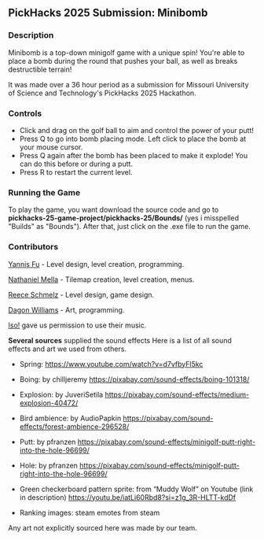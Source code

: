 ## PickHacks 2025 Submission: Minibomb
### Description
Minibomb is a top-down minigolf game with a unique spin! You're able to place a bomb during the round that pushes your ball, as well as breaks destructible terrain!

It was made over a 36 hour period as a submission for Missouri University of Science and Technology's PickHacks 2025 Hackathon.

### Controls
- Click and drag on the golf ball to aim and control the power of your putt!
- Press Q to go into bomb placing mode. Left click to place the bomb at your mouse cursor.
- Press Q again after the bomb has been placed to make it explode! You can do this before or during a putt.
- Press R to restart the current level.

### Running the Game
To play the game, you want download the source code and go to **pickhacks-25-game-project/pickhacks-25/Bounds/** (yes i misspelled "Builds" as "Bounds"). 
After that, just click on the .exe file to run the game.

### Contributors
[Yannis Fu](https://github.com/yfu03) - Level design, level creation, programming.

[Nathaniel Mella](https://github.com/CatNat17) - Tilemap creation, level creation, menus.

[Reece Schmelz](https://github.com/undampedstraw) - Level design, game design.

[Dagon Williams](https://github.com/UltraDagon) - Art, programming.

[Iso!](https://open.spotify.com/artist/2hVOhzRSsYu7qAvdyL3g6u?si=ZMkTVNqeTo2hJC42WbykOw) gave us permission to use their music.

**Several sources** supplied the sound effects Here is a list of all sound effects and art we used from others.
- Spring: https://www.youtube.com/watch?v=d7vfbyFl5kc 
- Boing: by chilljeremy https://pixabay.com/sound-effects/boing-101318/ 
- Explosion: by JuveriSetila https://pixabay.com/sound-effects/medium-explosion-40472/ 
- Bird ambience: by AudioPapkin https://pixabay.com/sound-effects/forest-ambience-296528/ 
- Putt:  by pfranzen https://pixabay.com/sound-effects/minigolf-putt-right-into-the-hole-96699/ 
- Hole: by pfranzen https://pixabay.com/sound-effects/minigolf-putt-right-into-the-hole-96699/ 

- Green checkerboard pattern sprite:  from “Muddy Wolf” on Youtube (link in description) https://youtu.be/iatLi60Rbd8?si=z1g_3R-HLTT-kdDf 

- Ranking images: steam emotes from steam

Any art not explicitly sourced here was made by our team.

